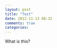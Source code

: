 ```yaml
---
layout: post
title: "Test"
date: 2012-11-13 08:32
comments: true
categories: 
---
```



What is this?
